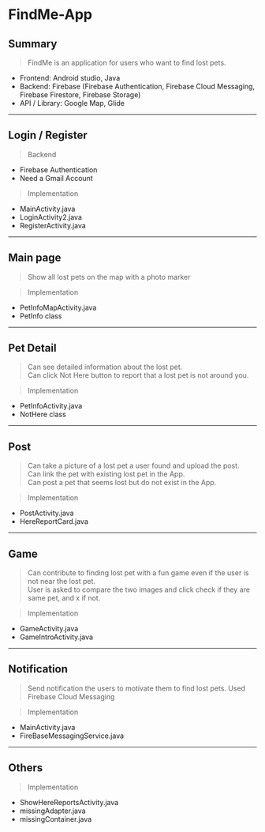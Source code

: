 # FindMe-App

## Summary
> FindMe is an application for users who want to find lost pets.
+ Frontend: Android studio, Java
+ Backend: Firebase (Firebase Authentication, Firebase Cloud Messaging, Firebase Firestore, Firebase Storage)
+ API / Library: Google Map, Glide

--------------------------------------------

## Login / Register

> Backend
  + Firebase Authentication
  + Need a Gmail Account

> Implementation
  + MainActivity.java
  + LoginActivity2.java
  + RegisterActivity.java

--------------------------------------------

## Main page

> Show all lost pets on the map with a photo marker

> Implementation
  + PetInfoMapActivity.java
  + PetInfo class

--------------------------------------------

## Pet Detail

> Can see detailed information about the lost pet.  
> Can click Not Here button to report that a lost pet is not around you.  

> Implementation
  + PetInfoActivity.java
  + NotHere class

--------------------------------------------

## Post

> Can take a picture of a lost pet a user found and upload the post.  
> Can link the pet with existing lost pet in the App.  
> Can post a pet that seems lost but do not exist in the App.  

> Implementation
  + PostActivity.java
  + HereReportCard.java

--------------------------------------------

## Game

> Can contribute to finding lost pet with a fun game even if the user is not near the lost pet.  
> User is asked to compare the two images and click check if they are same pet, and x if not.

> Implementation
  + GameActivity.java
  + GameIntroActivity.java

--------------------------------------------

## Notification

> Send notification the users to motivate them to find lost pets.
> Used Firebase Cloud Messaging

> Implementation
  + MainActivity.java
  + FireBaseMessagingService.java

--------------------------------------------

## Others

> Implementation
  + ShowHereReportsActivity.java
  + missingAdapter.java
  + missingContainer.java
